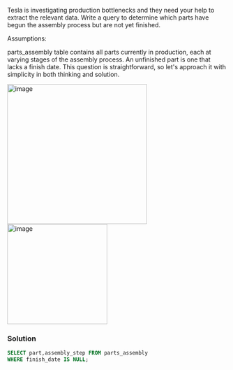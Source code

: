 
Tesla is investigating production bottlenecks and they need your help to extract the relevant data. Write a query to determine which parts have begun the assembly process but are not yet finished.

Assumptions:

parts_assembly table contains all parts currently in production, each at varying stages of the assembly process.
An unfinished part is one that lacks a finish date.
This question is straightforward, so let's approach it with simplicity in both thinking and solution.

<img width="320" alt="image" src="https://github.com/swethamurthy25/SQL_Practise-Questions/assets/112581595/397827fb-d5e6-477a-b779-949994441201">

<img width="229" alt="image" src="https://github.com/swethamurthy25/SQL_Practise-Questions/assets/112581595/94a223b3-fe42-450d-99ad-6189b6a27242">

### Solution

```sql
SELECT part,assembly_step FROM parts_assembly
WHERE finish_date IS NULL;
```


